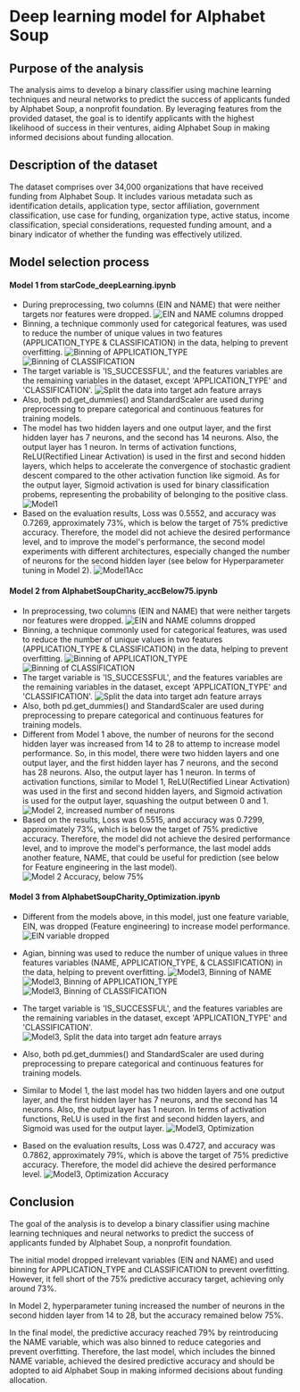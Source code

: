 # Deep learning model for Alphabet Soup

## Purpose of the analysis

The analysis aims to develop a binary classifier using machine learning techniques and neural networks to predict the success of applicants funded by Alphabet Soup, a nonprofit foundation. By leveraging features from the provided dataset, the goal is to identify applicants with the highest likelihood of success in their ventures, aiding Alphabet Soup in making informed decisions about funding allocation.

## Description of the dataset

The dataset comprises over 34,000 organizations that have received funding from Alphabet Soup. It includes various metadata such as identification details, application type, sector affiliation, government classification, use case for funding, organization type, active status, income classification, special considerations, requested funding amount, and a binary indicator of whether the funding was effectively utilized.

## Model selection process

#### Model 1 from starCode_deepLearning.ipynb

- During preprocessing, two columns (EIN and NAME) that were neither targets nor features were dropped.
  ![EIN and NAME columns dropped](model1_EIN&NAME_dropped.png)
- Binning, a technique commonly used for categorical features, was used to reduce the number of unique values in two features (APPLICATION_TYPE & CLASSIFICATION) in the data, helping to prevent overfitting.
  ![Binning of APPLICATION_TYPE](binning_APPTYPE.png)
  ![Binning of CLASSIFICATION](binning_CLS.png)
- The target variable is 'IS_SUCCESSFUL', and the features variables are the remaining variables in the dataset, except 'APPLICATION_TYPE' and 'CLASSIFICATION'.
  ![Split the data into target adn feature arrays](split_to_targetANDfeatures.png)
- Also, both pd.get_dummies() and StandardScaler are used during preprocessing to prepare categorical and continuous features for training models.
- The model has two hidden layers and one output layer, and the first hidden layer has 7 neurons, and the second has 14 neurons. Also, the output layer has 1 neuron. In terms of activation functions, ReLU(Rectified Linear Activation) is used in the first and second hidden layers, which helps to accelerate the convergence of stochastic gradient descent compared to the other activation function like sigmoid. As for the output layer, Sigmoid activation is used for binary classification probems, representing the probability of belonging to the positive class.
  ![Model1](model1.png)
- Based on the evaluation results, Loss was 0.5552, and accuracy was 0.7269, approximately 73%, which is below the target of 75% predictive accuracy. Therefore, the model did not achieve the desired performance level, and to improve the model's performance, the second model experiments with different architectures, especially changed the number of neurons for the second hidden layer (see below for Hyperparameter tuning in Model 2).
  ![Model1Acc](model1Acc.png)

#### Model 2 from AlphabetSoupCharity_accBelow75.ipynb

- In preprocessing, two columns (EIN and NAME) that were neither targets nor features were dropped.
  ![EIN and NAME columns dropped](model1_EIN&NAME_dropped.png)
- Binning, a technique commonly used for categorical features, was used to reduce the number of unique values in two features (APPLICATION_TYPE & CLASSIFICATION) in the data, helping to prevent overfitting.
  ![Binning of APPLICATION_TYPE](binning_APPTYPE.png)
  ![Binning of CLASSIFICATION](binning_CLS.png)
- The target variable is 'IS_SUCCESSFUL', and the features variables are the remaining variables in the dataset, except 'APPLICATION_TYPE' and 'CLASSIFICATION'.
  ![Split the data into target adn feature arrays](split_to_targetANDfeatures.png)
- Also, both pd.get_dummies() and StandardScaler are used during preprocessing to prepare categorical and continuous features for training models.
- Different from Model 1 above, the number of neurons for the second hidden layer was increased from 14 to 28 to attemp to increase model performance. So, in this model, there were two hidden layers and one output layer, and the first hidden layer has 7 neurons, and the second has 28 neurons. Also, the output layer has 1 neuron. In terms of activation functions, similar to Model 1, ReLU(Rectified Linear Activation) was used in the first and second hidden layers, and Sigmoid activation is used for the output layer, squashing the output between 0 and 1.
  ![Model 2, increased number of neurons](model2.png)
- Based on the results, Loss was 0.5515, and accuracy was 0.7299, approximately 73%, which is below the target of 75% predictive accuracy. Therefore, the model did not achieve the desired performance level, and to improve the model's performance, the last model adds another feature, NAME, that could be useful for prediction (see below for Feature engineering in the last model).
  ![Model 2 Accuracy, below 75%](model2Acc.png)

#### Model 3 from AlphabetSoupCharity_Optimization.ipynb

- Different from the models above, in this model, just one feature variable, EIN, was dropped (Feature engineering) to increase model performance.
  ![EIN variable dropped](model3_EIN_dropped.png)

- Agian, binning was used to reduce the number of unique values in three features variables (NAME, APPLICATION_TYPE, & CLASSIFICATION) in the data, helping to prevent overfitting.
  ![Model3, Binning of NAME](model3_binning_NAME.png)
  ![Model3, Binning of APPLICATION_TYPE](model3_binning_APPTYPE.png)
  ![Model3, Binning of CLASSIFICATION](model3_binning_CLS.png)
- The target variable is 'IS_SUCCESSFUL', and the features variables are the remaining variables in the dataset, except 'APPLICATION_TYPE' and 'CLASSIFICATION'.
  ![Model3, Split the data into target adn feature arrays](model3_split_to_targetANDfeatures.png)
- Also, both pd.get_dummies() and StandardScaler are used during preprocessing to prepare categorical and continuous features for training models.
- Similar to Model 1, the last model has two hidden layers and one output layer, and the first hidden layer has 7 neurons, and the second has 14 neurons. Also, the output layer has 1 neuron. In terms of activation functions, ReLU is used in the first and second hidden layers, and Sigmoid was used for the output layer.
  ![Model3, Optimization](model3.png)
- Based on the evaluation results, Loss was 0.4727, and accuracy was 0.7862, approximately 79%, which is above the target of 75% predictive accuracy. Therefore, the model did achieve the desired performance level.
  ![Model3, Optimization Accuracy](model3Acc.png)

## Conclusion

The goal of the analysis is to develop a binary classifier using machine learning techniques and neural networks to predict the success of applicants funded by Alphabet Soup, a nonprofit foundation.

The initial model dropped irrelevant variables (EIN and NAME) and used binning for APPLICATION_TYPE and CLASSIFICATION to prevent overfitting. However, it fell short of the 75% predictive accuracy target, achieving only around 73%.

In Model 2, hyperparameter tuning increased the number of neurons in the second hidden layer from 14 to 28, but the accuracy remained below 75%.

In the final model, the predictive accuracy reached 79% by reintroducing the NAME variable, which was also binned to reduce categories and prevent overfitting. Therefore, the last model, which includes the binned NAME variable, achieved the desired predictive accuracy and should be adopted to aid Alphabet Soup in making informed decisions about funding allocation.
